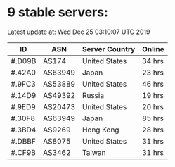 # 9 stable servers:

Latest update at: Wed Dec 25 03:10:07 UTC 2019

| ID | ASN | Server Country | Online |
| -- | --- | -------------- | ------ |
| #.D09B | AS174 | United States | 34 hrs |
| #.42A0 | AS63949 | Japan | 23 hrs |
| #.9FC3 | AS53889 | United States | 46 hrs |
| #.14D9 | AS49392 | Russia | 19 hrs |
| #.9ED9 | AS20473 | United States | 20 hrs |
| #.30F8 | AS63949 | Japan | 85 hrs |
| #.3BD4 | AS9269 | Hong Kong | 28 hrs |
| #.DBBF | AS8075 | United States | 31 hrs |
| #.CF9B | AS3462 | Taiwan | 31 hrs |

